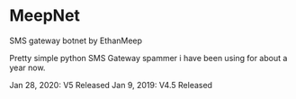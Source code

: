 # MeepNet


SMS gateway botnet by EthanMeep

Pretty simple python SMS Gateway spammer i have been using for about a year now.


Jan 28, 2020: V5 Released
Jan 9, 2019: V4.5 Released
